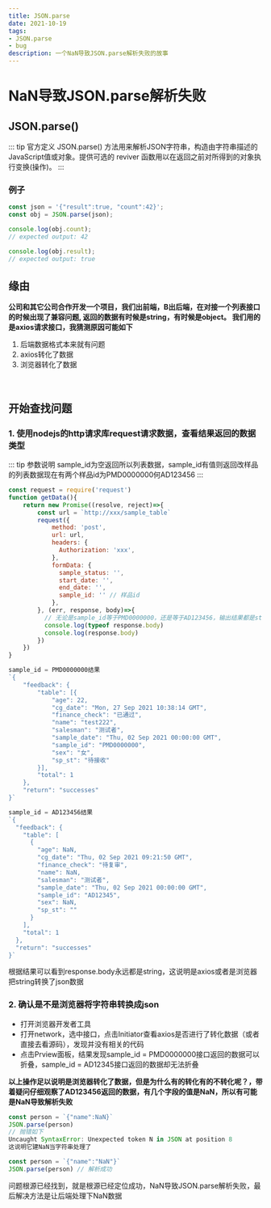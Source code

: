 ```yaml
---
title: JSON.parse
date: 2021-10-19
tags:
- JSON.parse
- bug
description: 一个NaN导致JSON.parse解析失败的故事
---
```

# NaN导致JSON.parse解析失败
## JSON.parse()
::: tip 官方定义
JSON.parse() 方法用来解析JSON字符串，构造由字符串描述的JavaScript值或对象。提供可选的 reviver 函数用以在返回之前对所得到的对象执行变换(操作)。
:::
### 例子
```js
const json = '{"result":true, "count":42}';
const obj = JSON.parse(json);

console.log(obj.count);
// expected output: 42

console.log(obj.result);
// expected output: true

```

## 缘由

<strong class="text-sm text-red-500">
公司和其它公司合作开发一个项目，我们出前端，B出后端，在对接一个列表接口的时候出现了兼容问题, 返回的数据有时候是string，有时候是object。
我们用的是axios请求接口，我猜测原因可能如下  
</strong>

1. 后端数据格式本来就有问题
2. axios转化了数据
3. 浏览器转化了数据  
   
<br />

## 开始查找问题
### 1. 使用nodejs的http请求库request请求数据，查看结果返回的数据类型
   
::: tip 参数说明
sample_id为空返回所以列表数据，sample_id有值则返回改样品的列表数据现在有两个样品id为PMD0000000何AD123456
:::

```js
const request = require('request')
function getData(){
    return new Promise((resolve, reject)=>{
        const url = `http://xxx/sample_table`
        request({
            method: 'post',
            url: url,
            headers: {
              Authorization: 'xxx',
            },
            formData: {
              sample_status: '',
              start_date: '',
              end_date: '',
              sample_id: '' // 样品id
            },
        }, (err, response, body)=>{
          // 无论是sample_id等于PMD0000000，还是等于AD123456，输出结果都是string
          console.log(typeof response.body)
          console.log(response.body)
        })
    })
}

sample_id = PMD0000000结果
`{
	"feedback": {
		"table": [{
			"age": 22,
			"cg_date": "Mon, 27 Sep 2021 10:38:14 GMT",
			"finance_check": "已通过",
			"name": "test222",
			"salesman": "测试者",
			"sample_date": "Thu, 02 Sep 2021 00:00:00 GMT",
			"sample_id": "PMD0000000",
			"sex": "女",
			"sp_st": "待接收"
		}],
		"total": 1
	},
	"return": "successes"
}`

sample_id = AD123456结果
`{
  "feedback": {
    "table": [
      {
        "age": NaN, 
        "cg_date": "Thu, 02 Sep 2021 09:21:50 GMT", 
        "finance_check": "待复审", 
        "name": NaN, 
        "salesman": "测试者", 
        "sample_date": "Thu, 02 Sep 2021 00:00:00 GMT", 
        "sample_id": "AD12345", 
        "sex": NaN, 
        "sp_st": ""
      }
    ], 
    "total": 1
  }, 
  "return": "successes"
}`

```
根据结果可以看到response.body永远都是string，这说明是axios或者是浏览器把string转换了json数据  

### 2. 确认是不是浏览器将字符串转换成json
<ul>
 <li>
   打开浏览器开发者工具
 </li>
 <li>
   打开network，选中接口，点击Initiator查看axios是否进行了转化数据（或者直接去看源码），发现并没有相关的代码
 </li>
 <li>
   点击Prview面板，结果发现sample_id = PMD0000000接口返回的数据可以折叠，sample_id = AD12345接口返回的数据却无法折叠
 </li>
</ul>
<strong class="text-sm text-red-500">
以上操作足以说明是浏览器转化了数据，但是为什么有的转化有的不转化呢？，带着疑问仔细观察了AD123456返回的数据，有几个字段的值是NaN，所以有可能是NaN导致解析失败  
</strong>

```js
const person = `{"name":NaN}`
JSON.parse(person)
// 抛错如下
Uncaught SyntaxError: Unexpected token N in JSON at position 8
这说明它建NaN当字符串处理了

```
```js
const person = `{"name":"NaN"}`
JSON.parse(person) // 解析成功

```

<p>
问题根源已经找到，就是根源已经定位成功，NaN导致JSON.parse解析失败，最后解决方法是让后端处理下NaN数据
</p>

<comment />

<style scoped>
@import '@/.vitepress/theme/reset-tailwind'
</style>